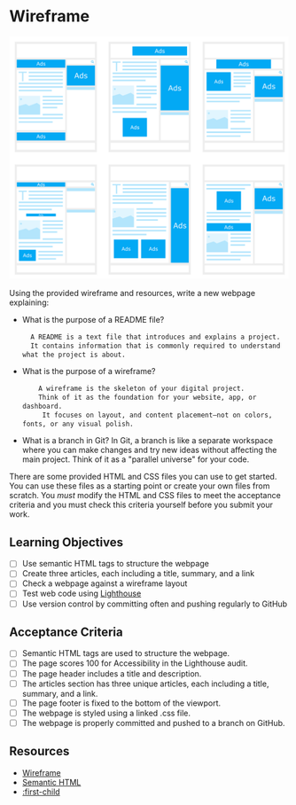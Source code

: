 # Wireframe

![Wireframe](./wireframe.png)

Using the provided wireframe and resources, write a new webpage explaining:

* What is the purpose of a README file?

        A README is a text file that introduces and explains a project. 
        It contains information that is commonly required to understand what the project is about.
* What is the purpose of a wireframe?

          A wireframe is the skeleton of your digital project. 
          Think of it as the foundation for your website, app, or dashboard.
           It focuses on layout, and content placement—not on colors, fonts, or any visual polish.
 * What is a branch in Git?
In Git, a branch is like a separate workspace where you can make changes and 
          try new ideas without affecting the main project. 
          Think of it as a "parallel universe" for your code.

There are some provided HTML and CSS files you can use to get started. You can use these files as a starting point or create your own files from scratch. You _must_ modify the HTML and CSS files to meet the acceptance criteria and you must check this criteria yourself before you submit your work.

## Learning Objectives

<!--{{<objectives>}}>-->

- [ ] Use semantic HTML tags to structure the webpage
- [ ] Create three articles, each including a title, summary, and a link
- [ ] Check a webpage against a wireframe layout
- [ ] Test web code using [Lighthouse](https://programming.codeyourfuture.io/guides/testing/lighthouse)
- [ ] Use version control by committing often and pushing regularly to GitHub
<!--{{</objectives>}}>-->

## Acceptance Criteria

- [ ] Semantic HTML tags are used to structure the webpage.
- [ ] The page scores 100 for Accessibility in the Lighthouse audit.
- [ ] The page header includes a title and description.
- [ ] The articles section has three unique articles, each including a title, summary, and a link.
- [ ] The page footer is fixed to the bottom of the viewport.
- [ ] The webpage is styled using a linked .css file.
- [ ] The webpage is properly committed and pushed to a branch on GitHub.

## Resources

- [Wireframe](https://www.productplan.com/glossary/wireframe/)
- [Semantic HTML](https://www.w3schools.com/html/html5_semantic_elements.asp)
- [:first-child](https://developer.mozilla.org/en-US/docs/Web/CSS/:first-child)

